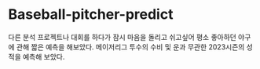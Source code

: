 # Baseball-pitcher-predict

다른 분석 프로젝트나 대회를 하다가 잠시 마음을 돌리고 쉬고싶어 평소 좋아하던 야구에 관해 짧은 예측을 해보았다.
메이저리그 투수의 수비 및 운과 무관한 2023시즌의 성적을 예측해 보았다.
